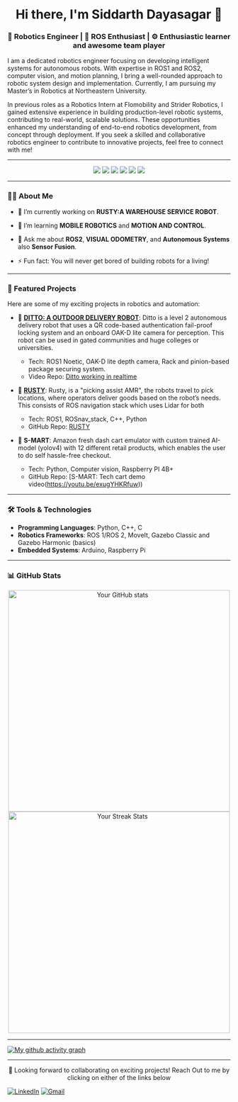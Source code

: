 <!-- Header Section -->
<h1 align="center">Hi there, I'm  Siddarth Dayasagar 👋</h1>
<h3 align="center">🚀 Robotics Engineer | 🤖 ROS Enthusiast | ⚙️ Enthusiastic learner and awesome team player</h3>

<!-- Intro Section -->
I am a dedicated robotics engineer focusing on developing intelligent systems for autonomous robots. With expertise in ROS1 and ROS2, computer vision, and motion planning, I bring a well-rounded approach to robotic system design and implementation. Currently, I am pursuing my Master’s in Robotics at Northeastern University.

In previous roles as a Robotics Intern at Flomobility and Strider Robotics, I gained extensive experience in building production-level robotic systems, contributing to real-world, scalable solutions. These opportunities enhanced my understanding of end-to-end robotics development, from concept through deployment. 
If you seek a skilled and collaborative robotics engineer to contribute to innovative projects, feel free to connect with me!

---

<!-- Badges Section -->
<p align="center">
  <img src="https://img.shields.io/badge/ROS2-humble-blue?style=flat&logo=ros&logoColor=white"/>
  <img src="https://img.shields.io/badge/ROS-Noetic-blue?style=flat&logo=ros&logoColor=white"/>
  <img src="https://img.shields.io/badge/Python-3.x-yellow?style=flat&logo=python&logoColor=white"/>
  <img src="https://img.shields.io/badge/C++-14/17-00599C?style=flat&logo=c%2B%2B"/>
  <img src="https://img.shields.io/badge/Linux-Ubuntu-orange?style=flat&logo=linux"/>
  <img src="https://img.shields.io/badge/GitHub-Actions-blue?style=flat&logo=github-actions&logoColor=white"/>
</p>

---

<!-- About Me Section -->
### 🧑‍💻 About Me
- 🔭 I’m currently working on **RUSTY:A WAREHOUSE SERVICE ROBOT**.
- 🌱 I’m learning **MOBILE ROBOTICS** and **MOTION AND CONTROL**.
- 💬 Ask me about **ROS2**, **VISUAL ODOMETRY**, and **Autonomous Systems** also **Sensor Fusion**.

- ⚡ Fun fact: You will never get bored of building robots for a living!

---

<!-- Featured Projects Section -->
### 🚀 Featured Projects
Here are some of my exciting projects in robotics and automation:

  - 🤖 **[DITTO: A OUTDOOR DELIVERY ROBOT](https://github.com/siddarth09/Ditto)**: Ditto is a level 2 autonomous delivery robot that uses a QR code-based authentication fail-proof  locking system and an onboard OAK-D lite camera for perception. This robot can be used in gated communities and huge colleges or universities.
    - Tech: ROS1 Noetic, OAK-D lite depth camera, Rack and pinion-based package securing system. 
    - Video Repo: [Ditto working in realtime](https://youtu.be/vQAGHTjxhpw)

- 🚗 **[RUSTY](https://github.com/siddarth09/Rusty)**: Rusty, is a "picking assist AMR", the robots travel to pick locations, where operators deliver goods based on the robot’s needs. This consists of ROS navigation stack which uses Lidar for both 
    - Tech: ROS1, ROSnav_stack, C++, Python
    - GitHub Repo: [RUSTY](https://siddarth09.github.io/Rusty/)

- 🛒  **S-MART**: Amazon fresh dash cart emulator with custom trained AI-model (yolov4) with 12 different retail products, which enables the user to do self hassle-free checkout.
  - Tech: Python, Computer vision, Raspberry PI 4B+
  - GitHub Repo: [S-MART: Tech cart demo video(https://youtu.be/exugYHKRfuw))

---

<!-- Tools and Technologies Section -->
### 🛠️ Tools & Technologies
- **Programming Languages**: Python, C++, C
- **Robotics Frameworks**: ROS 1/ROS 2, MoveIt, Gazebo Classic and Gazebo Harmonic (basics)
- **Embedded Systems**: Arduino, Raspberry Pi
---

<!-- GitHub Stats -->
### 📊 GitHub Stats
<p align="center">
  <img src="https://github-readme-stats.vercel.app/api?username=siddarth09&show_icons=true&theme=radical" alt="Your GitHub stats" width="500px"/>
  <br>
  <img src="https://github-readme-streak-stats.herokuapp.com/?user=siddarth09&theme=radical" width="500px" alt="Your Streak Stats"/>
</p>

---

[![My github activity graph](https://github-readme-activity-graph.vercel.app/graph?username=siddarth090&theme=github-dark-dimmed)](https://github.com/ashutosh00710/github-readme-activity-graph)

---

<!-- Publications Section 
### 📚 Publications
- **[Paper 1 Title]**: Brief description of your research paper. [Link to Paper](#link-to-paper)
- **[Paper 2 Title]**: Brief description of another research project. [Link to Paper](#link-to-paper)

---

<!-- Blog Section
### ✍️ Recent Blog Posts
- **[Post 1 Title]**: Brief description of your blog post on robotics. [Link to Post](#link-to-post)
- **[Post 2 Title]**: Another robotics-related blog post. [Link to Post](#link-to-post)

---

<!-- Footer Section -->
<p align="center">
  🚀 Looking forward to collaborating on exciting projects! Reach Out to me by clicking on either of the links below

  [![LinkedIn](https://img.shields.io/badge/LinkedIn-0077B5?style=for-the-badge&logo=linkedin&logoColor=white)](https://www.linkedin.com/in/siddarth-d-roboticsengineer/)
  [![Gmail](https://img.shields.io/badge/Gmail-D14836?style=for-the-badge&logo=gmail&logoColor=white)](mailto:siddarth.dayasagar@gmail.com)

</p>

